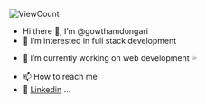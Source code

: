 ![ViewCount](https://views.whatilearened.today/views/github/gowthamdongari/README.MD.svg?cache=remove)

-  Hi there 👋, I’m @gowthamdongari
- 👀 I’m interested in full stack development
 <!--- & Machine Learning --->
- 🌱  I’m currently working on  web development :sweat_drops:
<!--- 💞️ I’m looking to collaborate on ...--->
- 📫 How to reach me  
- :speech_balloon: [Linkedin](https://www.linkedin.com/in/gowtham-dongari) ...

<!---
gowthamdongari/gowthamdongari is a ✨ special ✨ repository because its `README.md` (this file) appears on your GitHub profile.
You can click the Preview link to take a look at your changes.
--->
